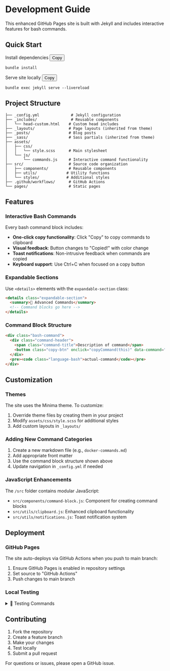 # Development Guide

This enhanced GitHub Pages site is built with Jekyll and includes interactive features for bash commands.

## Quick Start

<div class="bash-command">
  <div class="command-header">
    <span class="command-title">Install dependencies</span>
    <button class="copy-btn" onclick="copyCommand(this)" data-command="bundle install">Copy</button>
  </div>
  <pre><code class="language-bash">bundle install</code></pre>
</div>

<div class="bash-command">
  <div class="command-header">
    <span class="command-title">Serve site locally</span>
    <button class="copy-btn" onclick="copyCommand(this)" data-command="bundle exec jekyll serve --livereload">Copy</button>
  </div>
  <pre><code class="language-bash">bundle exec jekyll serve --livereload</code></pre>
</div>

## Project Structure

```
├── _config.yml              # Jekyll configuration
├── _includes/               # Reusable components
│   └── head-custom.html    # Custom head includes
├── _layouts/               # Page layouts (inherited from theme)
├── _posts/                 # Blog posts
├── _sass/                  # Sass partials (inherited from theme)
├── assets/
│   ├── css/
│   │   └── style.scss      # Main stylesheet
│   └── js/
│       └── commands.js     # Interactive command functionality
├── src/                    # Source code organization
│   ├── components/         # Reusable components
│   ├── utils/             # Utility functions
│   └── styles/            # Additional styles
├── .github/workflows/      # GitHub Actions
└── pages/                  # Static pages
```

## Features

### Interactive Bash Commands

Every bash command block includes:
- **One-click copy functionality**: Click "Copy" to copy commands to clipboard
- **Visual feedback**: Button changes to "Copied!" with color change
- **Toast notifications**: Non-intrusive feedback when commands are copied
- **Keyboard support**: Use Ctrl+C when focused on a copy button

### Expandable Sections

Use `<details>` elements with the `expandable-section` class:

```html
<details class="expandable-section">
  <summary>🔧 Advanced Commands</summary>
  <!-- Command blocks go here -->
</details>
```

### Command Block Structure

```html
<div class="bash-command">
  <div class="command-header">
    <span class="command-title">Description of command</span>
    <button class="copy-btn" onclick="copyCommand(this)" data-command="actual-command">Copy</button>
  </div>
  <pre><code class="language-bash">actual-command</code></pre>
</div>
```

## Customization

### Themes

The site uses the Minima theme. To customize:

1. Override theme files by creating them in your project
2. Modify `assets/css/style.scss` for additional styles
3. Add custom layouts in `_layouts/`

### Adding New Command Categories

1. Create a new markdown file (e.g., `docker-commands.md`)
2. Add appropriate front matter
3. Use the command block structure shown above
4. Update navigation in `_config.yml` if needed

### JavaScript Enhancements

The `/src` folder contains modular JavaScript:

- `src/components/command-block.js`: Component for creating command blocks
- `src/utils/clipboard.js`: Enhanced clipboard functionality
- `src/utils/notifications.js`: Toast notification system

## Deployment

### GitHub Pages

The site auto-deploys via GitHub Actions when you push to main branch:

1. Ensure GitHub Pages is enabled in repository settings
2. Set source to "GitHub Actions"
3. Push changes to main branch

### Local Testing

<details class="expandable-section">
  <summary>🧪 Testing Commands</summary>
  
  <div class="bash-command">
    <div class="command-header">
      <span class="command-title">Build site for production</span>
      <button class="copy-btn" onclick="copyCommand(this)" data-command="JEKYLL_ENV=production bundle exec jekyll build">Copy</button>
    </div>
    <pre><code class="language-bash">JEKYLL_ENV=production bundle exec jekyll build</code></pre>
  </div>

  <div class="bash-command">
    <div class="command-header">
      <span class="command-title">Test built site locally</span>
      <button class="copy-btn" onclick="copyCommand(this)" data-command="cd _site && python -m http.server 8000">Copy</button>
    </div>
    <pre><code class="language-bash">cd _site && python -m http.server 8000</code></pre>
  </div>

  <div class="bash-command">
    <div class="command-header">
      <span class="command-title">Check for broken links</span>
      <button class="copy-btn" onclick="copyCommand(this)" data-command="bundle exec htmlproofer _site --disable-external">Copy</button>
    </div>
    <pre><code class="language-bash">bundle exec htmlproofer _site --disable-external</code></pre>
  </div>
</details>

## Contributing

1. Fork the repository
2. Create a feature branch
3. Make your changes
4. Test locally
5. Submit a pull request

For questions or issues, please open a GitHub issue.